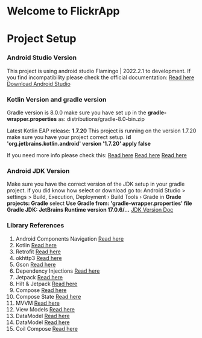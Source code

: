# Welcome to FlickrApp



# Project Setup
### Android Studio Version
This project is using android studio Flamingo | 2022.2.1 to development. 
If you find incompatibility please check the official documentation:
[Read here](https://developer.android.com/build/releases/gradle-plugin#android_gradle_plugin_and_android_studio_compatibility) 
[Download Android Studio](https://developer.android.com/studio?gclid=CjwKCAjwov6hBhBsEiwAvrvN6J06MsyTHC2vc6OaC3UmQMKKGS53eT4uH49OKzbIxLOPJk0eWotbUBoC2PwQAvD_BwE&gclsrc=aw.ds) 

### Kotlin Version and gradle version
Gradle version is 8.0.0 make sure you have set up in the **gradle-wrapper.properties** as:
distributions/gradle-8.0-bin.zip

Latest Kotlin EAP release: **1.7.20**
This project is running on the version 1.7.20 make sure you have your project correct setup.
**id 'org.jetbrains.kotlin.android' version '1.7.20' apply false**

If you need more info please check this:
[Read here](https://developer.android.com/jetpack/androidx/releases/compose-kotlin)
[Read here](https://kotlinlang.org/docs/install-eap-plugin.html)
[Read here](https://kotlinlang.org/docs/whatsnew1720.html#support-for-kotlin-k2-compiler-plugins)


### Android JDK Version
Make sure you have the correct version of the JDK setup in your gradle project. 
if you did know how select or download go to: 
Android Studio > settings > Build, Execution, Deployment › Build Tools › Grade
in **Grade projects: Gradle** select 
**Use Gradle from: 'gradle-wrapper.properties' file
Gradle JDK: JetBrains Runtime version 17.0.6/...**
[JDK Version Doc](https://www.oracle.com/java/technologies/javase/17-0-6-relnotes.html)

### Library References
1. Android Components Navigation [Read here](https://developer.android.com/jetpack/docs/guide)
0. Kotlin [Read here](https://developer.android.com/kotlin/ktx)
0. Retrofit [Read here](https://square.github.io/retrofit/)
0. okhttp3 [Read here](https://square.github.io/okhttp/)
0. Gson [Read here](https://github.com/google/gson#readme)
0. Dependency Injections  [Read here](https://developer.android.com/training/dependency-injection/hilt-android)
0. Jetpack [Read here](https://developer.android.com/jetpack/getting-started)
0. Hilt & Jetpack  [Read here](https://developer.android.com/jetpack/androidx/releases/hilt)
0. Compose [Read here](https://developer.android.com/jetpack/androidx/releases/compose-ui)
0. Compose State [Read here](https://developer.android.com/jetpack/compose/state)
0. MVVM [Read here](https://blog.mindorks.com/mvc-mvp-mvvm-architecture-in-android)
0. View Models [Read here](https://developer.android.com/topic/libraries/architecture/viewmodel)
0. DataModel [Read here](https://developer.android.com/topic/libraries/architecture/viewmodel)
0. DataModel [Read here](https://developer.android.com/topic/libraries/architecture/viewmodel)
0. Coil Compose  [Read here](https://developer.android.com/jetpack/compose/graphics/images/loading)
